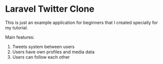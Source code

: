 # Laravel Twitter Clone

This is just an example application for beginners that I created specially for my tutorial.

Main features:
1. Tweets system between users
2. Users have own profiles and media data
3. Users can follow each other